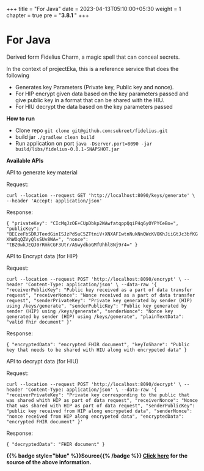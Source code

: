 +++
title = "For Java"
date = 2023-04-13T05:10:00+05:30
weight = 1
chapter = true
pre = "<b>3.8.1 </b>"
+++

# For Java

Derived form Fidelius Charm, a magic spell that can conceal secrets.

In the context of projectEka, this is a reference service that does the following

- Generates key Parameters (Private key, Public key and nonce).
- For HIP encrypt given data based on the key parameters passed and give public key in a format that can be shared with the HIU.
- For HIU decrypt the data based on the key parameters passed

**How to run**
- Clone repo ```git clone git@github.com:sukreet/fidelius.git```
- build jar ```./gradlew clean build```
- Run application on port ```java -Dserver.port=8090 -jar build/libs/fidelius-0.0.1-SNAPSHOT.jar```

**Available APIs**

API to generate key material

Request:

```curl --location --request GET 'http://localhost:8090/keys/generate' \ --header 'Accept: application/json' ```

Response:

```{ "privateKey": "CIcMqJzOE+CUpDbkp2WAwfatqppQqiP4q6yOYPYCeBo=", "publicKey": "BECzeFbSDRJTeedGinISJzPdSuC5ZTtniV+XNXAFIwtnNukNnQWcKVOKhJiiGtJc3bfKGXhWOqQZVyQlsSUv8WA=", "nonce": "tBZ0wkJEQJ0rRmkCGF3Utr/ASwydkoGMfUhhl8Nj9r4=" }```

API to Encrypt data (for HIP)

Request:

```curl --location --request POST 'http://localhost:8090/encrypt' \ --header 'Content-Type: application/json' \ --data-raw '{ "receiverPublicKey": "Public key received as a part of data transfer request", "receiverNonce": "Nonce received as a part of data transfer request", "senderPrivateKey": "Private key generated by sender (HIP) using /keys/generate", "senderPublicKey": "Public key generated by sender (HIP) using /keys/generate", "senderNonce": "Nonce key generated by sender (HIP) using /keys/generate", "plainTextData": "valid fhir document" }'```

Response:

```{ "encryptedData": "encrypted FHIR document", "keyToShare": "Public key that needs to be shared with HIU along with encrypeted data" }```

API to decrypt data (for HIU)

Request:

```curl --location --request POST 'http://localhost:8090/decrypt' \ --header 'Content-Type: application/json' \ --data-raw '{ "receiverPrivateKey": "Private key corresponding to the public that was shared whith HIP as part of data request", "receiverNonce": "Nonce that was shared with HIP as part of data request", "senderPublicKey": "public key received from HIP along encrypeted data", "senderNonce": "nonce received from HIP along encrypeted data", "encryptedData": "encrypted FHIR document" }'```

Response:

```{ "decryptedData": "FHIR document" }```


**{{% badge style="blue" %}}Source{{% /badge %}} [Click here](https://github.com/sukreet/fidelius/tree/84bc68c8a80d91a665dd88b05e5757a09a2d663a/src/main/java/in/projecteka/fidelius) for the source of the above information.**
